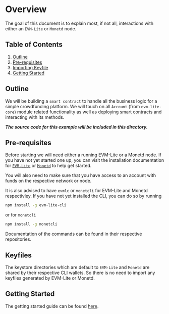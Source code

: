 # Overview

The goal of this document is to explain most, if not all, interactions with either an `EVM-Lite` or `Monetd` node.

## Table of Contents

1. [Outline](#outline)
2. [Pre-requisites](#pre-requisites)
3. [Importing Keyfile](#importing-keyfile)
4. [Getting Started](#getting-started)

## Outline

We will be building a `smart contract` to handle all the business logic for a simple crowdfunding platform. We will touch on all `Account` (from `evm-lite-core`) module related functionality as well as deploying smart contracts and interacting with its methods.

_**The source code for this example will be included in this directory.**_

## Pre-requisites

Before starting we will need either a running EVM-Lite or a Monetd node. If you have not yet started one up, you can visit the installation documentation for [`EVM-Lite`](https://github.com/mosaicnetworks/evm-lite) or [`Monetd`](https://github.com/mosaicnetworks/monetd) to help get started.

You will also need to make sure that you have access to an account with funds on the respective network or node.

It is also advised to have `evmlc` or `monetcli` for EVM-Lite and Monetd respectivley. If you have not yet installed the CLI, you can do so by running

```bash
npm install -g evm-lite-cli
```

or for `monetcli`

```bash
npm install -g monetcli
```

Documentation of the commands can be found in their respective repositories.

## Keyfiles

The keystore directories which are default to `EVM-Lite` and `Monetd` are shared by their respective CLI wallets. So there is no need to import any keyfiles generated by EVM-Lite or Monetd.

## Getting Started

The getting started guide can be found [here](getting-started.md).

